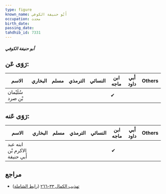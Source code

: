 ```yaml
---
type: figure
known_name: أَبُو حنيفة الكوفي
occupation: محدث
birth_date:
passing_date:
tahdhib_id: 7331
---
```

##### أبو حنيفة الكوفي

## رَوَى عَن:
| الاسم             | البخاري | مسلم | الترمذي | النسائي | ابن ماجه | أبي داود | Others |
| ----------------- | ------- | ---- | ------- | ------- | -------- | -------- | ------ |
| سُلَيْمان بْن صرد |         |      |         |         | ✔        |          |        |
## رَوَى عَنه:
| الاسم                          | البخاري | مسلم | الترمذي | النسائي | ابن ماجه | أبي داود | Others |
| ------------------------------ | ------- | ---- | ------- | ------- | -------- | -------- | ------ |
| ابنه عبد الاكرم بْن أَبي حنيفة |         |      |         |         | ✔        |          |        |
## مراجع
- [تهذيب الكمال ٣٣-٢٦٦](obsidian://open?vault=Tahdhib-al-Kamal&file=Figures/٧٣٣١-أبو%20حنيفة%20الكوفي) ([رابط الشاملة](https://shamela.ws/book/3722/17937))